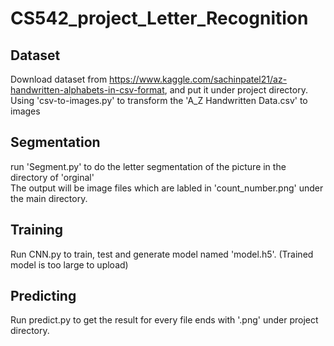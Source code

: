 # CS542_project_Letter_Recognition

## Dataset

Download dataset from https://www.kaggle.com/sachinpatel21/az-handwritten-alphabets-in-csv-format, and put it under project directory.
Using 'csv-to-images.py' to transform the 'A_Z Handwritten Data.csv' to images  

## Segmentation
run 'Segment.py' to do the letter segmentation of the picture in the directory of 'orginal'  
The output will be image files which are labled in 'count_number.png' under the main directory.  
## Training
Run CNN.py to train, test and generate model named 'model.h5'. (Trained model is too large to upload)

## Predicting
Run predict.py to get the result for every file ends with '.png' under project directory.
